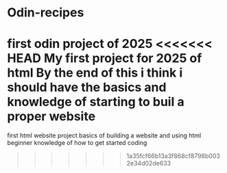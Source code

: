 # Odin-recipes
first odin project of 2025
<<<<<<< HEAD
My first project for 2025 of html
By the end of this i think i should have the basics and knowledge of starting to buil
a proper website
=======
first html website project
basics of building a website and using html
beginner knowledge of how to get started coding
>>>>>>> 1a35fcf66b13a3f868cf8798b0032e34d02de633
